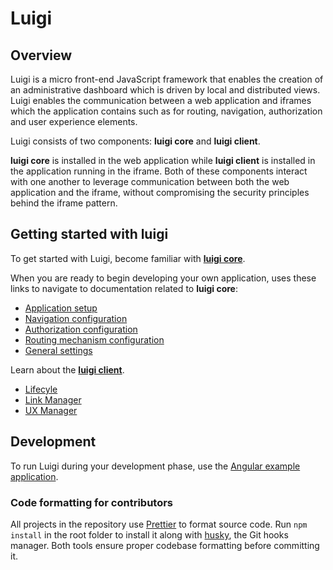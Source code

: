 # Luigi

## Overview

Luigi is a micro front-end JavaScript framework that enables the creation of an administrative dashboard which is driven by local and distributed views. Luigi enables the communication between a web application and iframes which the application contains such as for routing, navigation, authorization and user experience elements.

Luigi consists of two components: **luigi core** and **luigi client**.

 **luigi core** is installed in the web application while **luigi client** is installed in the application running in the iframe. Both of these components interact with one another to leverage communication between both the web application and the iframe, without compromising the security principles behind the iframe pattern.

## Getting started with luigi

To get started with Luigi, become familiar with **[luigi core](https://github.com/kyma-project/luigi/blob/master/core/README.md)**.

When you are ready to begin developing your own application, uses these links to navigate to documentation related to  **luigi core**:

- [Application setup](docs/001-lcr-application-setup.md)
- [Navigation configuration](docs/002-lcr-nav-config.md)
- [Authorization configuration](docs/003-lcr-auth-config.md)
- [Routing mechanism configuration](docs/004-lcr-router-config.md)
- [General settings](docs/005-lcr-general-settings.md)

Learn about the **[luigi client](https://github.com/kyma-project/luigi/blob/master/client/README.md)**.

- [Lifecyle](docs/006-lcl-lifecycle.md)
- [Link Manager](docs/007-lcl-linkmngr.md)
- [UX Manager](docs/008-lcl-uxmngr.md)

## Development

To run Luigi during your development phase, use the [Angular example application](/core/examples/luigi-sample-angular).

### Code formatting for contributors

All projects in the repository use [Prettier](https://prettier.io) to format source code. Run `npm install` in the root folder to install it along with [husky](https://github.com/typicode/husky), the Git hooks manager. Both tools ensure proper codebase formatting before committing it.
